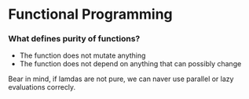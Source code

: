 # Functional Programming

### What defines purity of functions?
* The function does not mutate anything
* The function does not depend on anything that can possibly change

Bear in mind, if lamdas are not pure, we can naver use parallel or lazy evaluations correcly.
